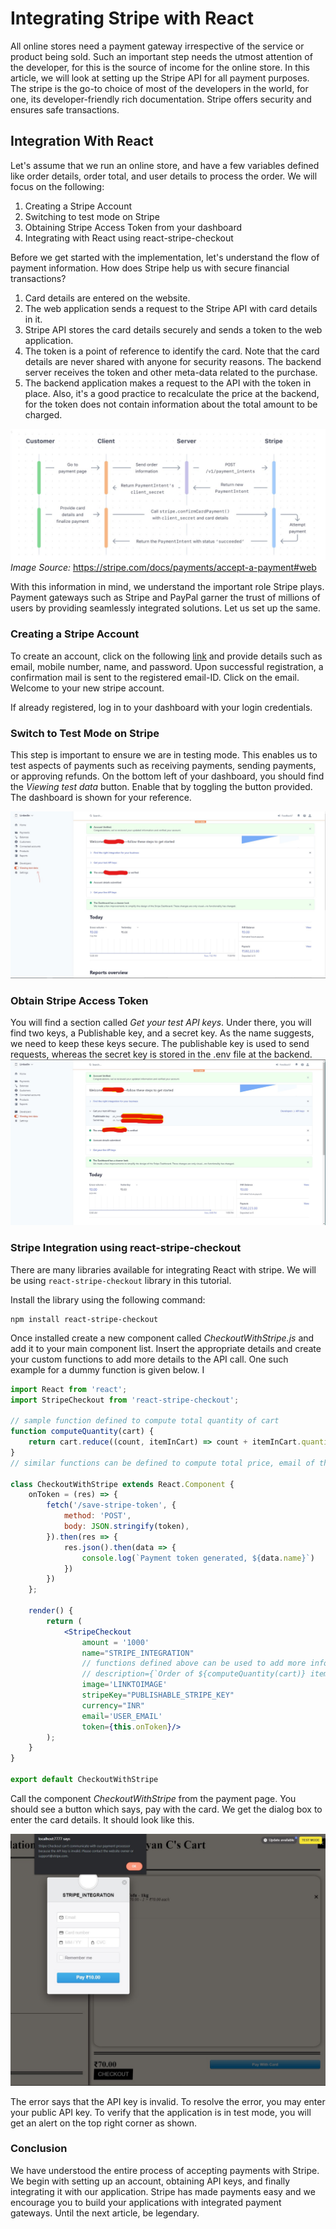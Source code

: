 # Integrating Stripe with React

All online stores need a payment gateway irrespective of the service or product being sold. Such an important step needs the utmost attention of the developer, for this is the source of income for the online store. In this article, we will look at setting up the Stripe API for all payment purposes. The stripe is the go-to choice of most of the developers in the world, for one, its developer-friendly rich documentation. Stripe offers security and ensures safe transactions. 

## Integration With React

Let's assume that we run an online store, and have a few variables defined like order details, order total, and user details to process the order. We will focus on the following:

1. Creating a Stripe Account
2. Switching to test mode on Stripe
3. Obtaining Stripe Access Token from your dashboard
4. Integrating with React using react-stripe-checkout
   
Before we get started with the implementation, let's understand the flow of payment information. How does Stripe help us with secure financial transactions?

1. Card details are entered on the website.
2. The web application sends a request to the Stripe API with card details in it.
3. Stripe API stores the card details securely and sends a token to the web application. 
4. The token is a point of reference to identify the card. Note that the card details are never shared with anyone for security reasons. The backend server receives the token and other meta-data related to the purchase.
5. The backend application makes a request to the API with the token in place. Also, it's a good practice to recalculate the price at the backend, for the token does not contain information about the total amount to be charged.  

![](payment%20flow.jpg)
*Image Source:* https://stripe.com/docs/payments/accept-a-payment#web

With this information in mind, we understand the important role Stripe plays. Payment gateways such as Stripe and PayPal garner the trust of millions of users by providing seamlessly integrated solutions. Let us set up the same.

### Creating a Stripe Account

To create an account, click on the following [link](https://dashboard.stripe.com/register?redirect=%2Ftest%2Fpayments) and provide details such as email, mobile number, name, and password. Upon successful registration, a confirmation mail is sent to the registered email-ID. Click on the email. Welcome to your new stripe account. 

If already registered, log in to your dashboard with your login credentials.

### Switch to Test Mode on Stripe

This step is important to ensure we are in testing mode. This enables us to test aspects of payments such as receiving payments, sending payments, or approving refunds. On the bottom left of your dashboard, you should find the *Viewing test data* button. Enable that by toggling the button provided. The dashboard is shown for your reference.

![](dashboard.jpg)

### Obtain Stripe Access Token 
You will find a section called *Get your test API keys*. Under there, you will find two keys, a Publishable key, and a secret key. As the name suggests, we need to keep these keys secure. The publishable key is used to send requests, whereas the secret key is stored in the .env file at the backend.
![](api_test_keys.jpg)

### Stripe Integration using react-stripe-checkout

There are many libraries available for integrating React with stripe. We will be using ```react-stripe-checkout``` library in this tutorial. 

Install the library using the following command:

```
npm install react-stripe-checkout
```

Once installed create a new component called *CheckoutWithStripe.js* and add it to your main component list. Insert the appropriate details and create your custom functions to add more details to the API call. One such example for a dummy function is given below.  I

```jsx
import React from 'react';
import StripeCheckout from 'react-stripe-checkout';

// sample function defined to compute total quantity of cart
function computeQuantity(cart) {
    return cart.reduce((count, itemInCart) => count + itemInCart.quantity, 0);
}
// similar functions can be defined to compute total price, email of the user, etc.

class CheckoutWithStripe extends React.Component {
    onToken = (res) => {
        fetch('/save-stripe-token', {
            method: 'POST',
            body: JSON.stringify(token),
        }).then(res => {
            res.json().then(data => {
                console.log(`Payment token generated, ${data.name}`)
            })
        })
    };

    render() {
        return (
            <StripeCheckout
                amount = '1000'
                name="STRIPE_INTEGRATION"
                // functions defined above can be used to add more information while making the API call.
                // description={`Order of ${computeQuantity(cart)} items!`}
                image='LINKTOIMAGE'
                stripeKey="PUBLISHABLE_STRIPE_KEY"
                currency="INR"
                email='USER_EMAIL'
                token={this.onToken}/>          
        );
    }
}

export default CheckoutWithStripe
```

Call the component *CheckoutWithStripe* from the payment page. You should see a button which says, pay with the card. We get the dialog box to enter the card details.
It should look like this.

![](final_output.jpg)

The error says that the API key is invalid. To resolve the error, you may enter your public API key. To verify that the application is in test mode, you will get an alert on the top right corner as shown. 

### Conclusion

We have understood the entire process of accepting payments with Stripe. We begin with setting up an account, obtaining API keys, and finally integrating it with our application. Stripe has made payments easy and we encourage you to build your applications with integrated payment gateways. Until the next article, be legendary.